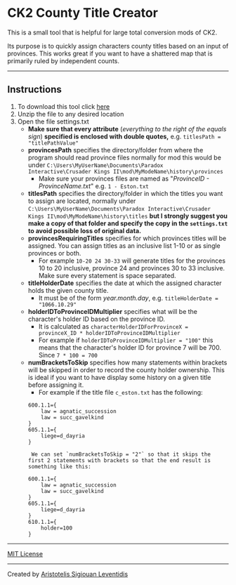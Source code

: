 # CK2 County Title Creator

This is a small tool that is helpful for large total conversion mods of CK2.
 
Its purpose is to quickly assign characters county titles based on an input of provinces.
This works great if you want to have a shattered map that is primarily ruled by
independent counts.

****

## Instructions

1. To download this tool click [here](CountyTitleCreator.zip) 
2. Unzip the file to any desired location
3. Open the file settings.txt
    *  **Make sure that every attribute** (*everything to the right of the equals sign*) **specified is enclosed with double quotes,** e.g. `titlesPath = "titlePathValue"`
    *  **provincesPath** specifies the directory/folder from where the program should read province files
	  normally for mod this would be under `C:\Users\MyUserName\Documents\Paradox Interactive\Crusader Kings II\mod\MyModeName\history\provinces`
      	* Make sure your provinces files are named as "*ProvinceID - ProvinceName.txt*" e.g. `1 - Eston.txt`
    * **titlesPath** specifies the directory/folder in which the titles you want to
      assign are located, normally under `C:\Users\MyUserName\Documents\Paradox Interactive\Crusader Kings II\mod\MyModeName\history\titles`
	  **but I strongly suggest you make a copy of that folder and specify the copy in the `settings.txt` to avoid possible loss of original data.** 
	* **provincesRequiringTitles** specifies for which provinces titles will be assigned.
      You can assign titles as an inclusive list 1-10 or as single provinces or both.
		* For example `10-20 24 30-33` will generate titles for the provinces 10 to 20 inclusive, province 24 and provinces 30 to 33 inclusive. Make sure every statement is space separated.
    * **titleHolderDate** specifies the date at which the assigned character holds the given county title.
		* It must be of the form *year.month.day*, e.g. `titleHolderDate = "1066.10.29"`
    * **holderIDToProvinceIDMultiplier** specifies what will be the character's holder ID based on the province ID.
		* It is calculated as `characterHolderIDForProvinceX = provinceX_ID * holderIDToProvinceIDMultiplier`
		* For example if `holderIDToProvinceIDMultiplier = "100"` this means that the character's holder ID for province 7 will be 700. Since `7 * 100 = 700`
    * **numBracketsToSkip** specifies how many statements within brackets will be skipped in order to record the county holder ownership. This is ideal if you want to have display some history
		on a given title before assigning it.
        * For example if the title file `c_eston.txt` has the following:
		```
		600.1.1={
			law = agnatic_succession
			law = succ_gavelkind
		}
		605.1.1={
			liege=d_dayria
		}
		```
		   We can set `numBracketsToSkip = "2"` so that it skips the first 2 statements with brackets so that the end result is something like this:
		```
		600.1.1={
			law = agnatic_succession
			law = succ_gavelkind
		}
		605.1.1={
			liege=d_dayria
		}			
		610.1.1={
			holder=100
		}
		```

****
[MIT License](LICENSE.md)
****
Created by [Aristotelis Sigiouan Leventidis](https://github.com/aristotle333)
